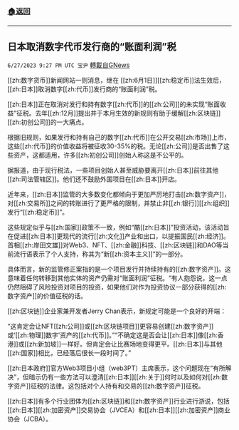 ###  [:house:返回](README.md)
---


## 日本取消数字代币发行商的“账面利润”税
`6/27/2023 9:27 PM UTC 宝尹` [轉載自GNews](https://gnews.org/articles/1417994)

[[zh:数字货币]]新闻网站一则消息，继在 [[zh:6月1日]][[zh:稳定币]]法生效后，[[zh:日本]]取消数字[[zh:代币]]发行商的“账面利润”税。

[[zh:日本]]正在取消对发行和持有数字[[zh:代币]]的[[zh:公司]]的未实现“账面收益”征税。去年[[zh:12月]]提出并于本月生效的新规则有助于缓解[[zh:区块链]][[zh:初创公司]]的一大痛点。

根据旧规则，如果发行和持有自己的数字[[zh:代币]]在公开交易[[zh:市场]]上市，这些[[zh:代币]]的价值收益将被征收30-35%的税。无论[[zh:公司]]是否出售了这些资产，这都适用，许多[[zh:初创公司]]创始人称这是不公平的。

据报道，由于现行税法，一些项目创始人甚至威胁要离开[[zh:日本]]前往其他[[zh:司法管辖区]]。他们还不鼓励外国项目在[[zh:日本]]开店。

近年来，[[zh:日本]]监管的大多数变化都倾向于更加严厉地打击[[zh:数字资产]]，对[[zh:交易所]]之间的转账进行了更严格的限制，并禁止非[[zh:银行]][[zh:组织]]发行“[[zh:稳定币]]”。

这些规定似乎与[[zh:国家]]政策不一致，例如“酷[[zh:日本]]”投资活动，该活动旨在促进[[zh:日本]]更现代的流行[[zh:文化]]产业和出口，以提振国民[[zh:经济]]。首相[[zh:岸田文雄]]对Web3、NFT、[[zh:金融]]科技、[[zh:区块链]]和DAO等当前流行语表示了个人支持，称其为“新[[zh:资本主义]]”的一部分。

具体而言，新的监管修正案指的是一个项目发行并持续持有的[[zh:数字资产]]。这意味着任何转移到其他实体的资产仍需对“账面利润”征税。“有人抱怨说，这一点仍然阻碍了风险投资对项目的投资，如果他们对作为投资协议一部分获得的[[zh:数字资产]]的价值征税的话。

[[zh:区块链]]企业家兼开发者Jerry Chan表示，新规定可能是一个良好的开端：

“这肯定会让NFT[[zh:公司]]或[[zh:区块链项目]]更容易创建[[zh:数字资产]]或‘[[zh:物理]]数字’资产的[[zh:代币]]。”“不确定这是否会让[[zh:日本]]像[[zh:香港]]或[[zh:新加坡]]一样好。但肯定会让比赛场地变得更平。[[zh:日本]]与其他[[zh:国家]]相比，已经落后很长一段时间了。”

[[zh:日本政府]]官方Web3项目小组（web3PT）主席表示，这个问题现在“有所解决”，但暗示仍有一些方法可以澄清[[zh:日本]][[zh:关于]]何时以及如何对[[zh:数字资产]]征税的法律。这包括对个人持有和交易的[[zh:数字资产]]征税。

[[zh:日本]]有多个行业团体为[[zh:区块链]]和[[zh:数字资产]]行业进行游说，包括[[zh:日本]][[zh:加密资产]]交易协会（JVCEA）和[[zh:日本]][[zh:加密资产]]商业协会（JCBA）。
